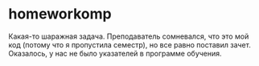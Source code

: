 # homeworkomp

Какая-то шаражная задача. Преподаватель сомневался, что это мой код (потому что я пропустила семестр), но все равно поставил зачет. Оказалось, у нас не было указателей в программе обучения.

